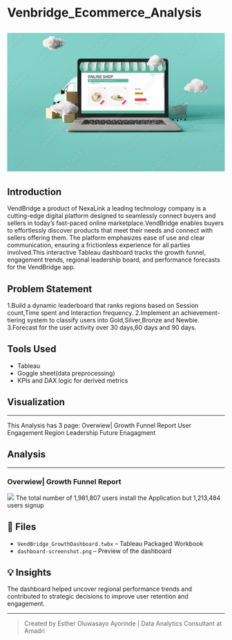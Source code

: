 # Venbridge_Ecommerce_Analysis

![](https://github.com/EstherAyorinde/Venbridge_Ecommerce_Analysis/blob/main/Image%20import.png.png)
---

## Introduction
VendBridge a product of NexaLink a leading technology company is a cutting-edge digital platform designed to seamlessly connect buyers and sellers in today’s fast-paced online marketplace.VendBridge enables buyers to effortlessly discover products that meet their needs and connect with sellers offering them. The platform emphasizes ease of use and clear communication, ensuring a frictionless experience for all parties involved.This interactive Tableau dashboard tracks the growth funnel, engagement trends, regional leadership board, and performance forecasts for the VendBridge app.

## Problem Statement
1.Build a dynamic leaderboard that ranks regions based on Session count,Time spent and Interaction frequency.
2.Implement an achievement-tiering system to classify users into Gold,Silver,Bronze and Newbie.
3.Forecast for the  user activity over 30 days,60 days and 90 days.

## Tools Used
- Tableau
- Goggle sheet(data preprocessing)
- KPIs and DAX logic for derived metrics

## Visualization
---

This Analysis has 3 page:
Overwiew| Growth Funnel Report
User Engagement
Region Leadership
Future Enagagment

## Analysis
--- 

### Overwiew| Growth Funnel Report

![](vendBridge(overview))
The total number of 1,981,807 users install the Application but 1,213,484 users signup
## 📁 Files
- `VendBridge_GrowthDashboard.twbx` – Tableau Packaged Workbook
- `dashboard-screenshot.png` – Preview of the dashboard

## 💡 Insights
The dashboard helped uncover regional performance trends and contributed to strategic decisions to improve user retention and engagement.

---

> Created by Esther Oluwasayo Ayorinde | Data Analytics Consultant at Amadri
